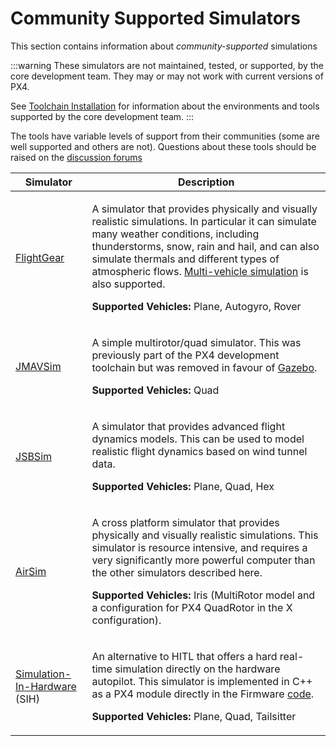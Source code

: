 # Community Supported Simulators

This section contains information about _community-supported_ simulations

:::warning
These simulators are not maintained, tested, or supported, by the core development team.
They may or may not work with current versions of PX4.

See [Toolchain Installation](../dev_setup/dev_env.md) for information about the environments and tools supported by the core development team.
:::

The tools have variable levels of support from their communities (some are well supported and others are not).
Questions about these tools should be raised on the [discussion forums](../contribute/support.md#forums-and-chat)

| Simulator                                            | Description                                                                                                                                                                                                                                                                                                                                                                                                        |
| ---------------------------------------------------- | ------------------------------------------------------------------------------------------------------------------------------------------------------------------------------------------------------------------------------------------------------------------------------------------------------------------------------------------------------------------------------------------------------------------ |
| [FlightGear](../sim_flightgear/index.md)            | <p>A simulator that provides physically and visually realistic simulations. In particular it can simulate many weather conditions, including thunderstorms, snow, rain and hail, and can also simulate thermals and different types of atmospheric flows. [Multi-vehicle simulation](../sim_flightgear/multi_vehicle.md) is also supported.</p> <p><strong>Supported Vehicles:</strong> Plane, Autogyro, Rover</p> |
| [JMAVSim](../sim_jmavsim/index.md) | <p>A simple multirotor/quad simulator. This was previously part of the PX4 development toolchain but was removed in favour of [Gazebo](../sim_gazebo_gz/index.md).</p> <p><strong>Supported Vehicles:</strong> Quad</p>                                                                                                                                                                                                      |
| [JSBSim](../sim_jsbsim/index.md)                    | <p>A simulator that provides advanced flight dynamics models. This can be used to model realistic flight dynamics based on wind tunnel data.</p> <p><strong>Supported Vehicles:</strong> Plane, Quad, Hex</p>                                                                                                                                                                                                      |
| [AirSim](../sim_airsim/index.md)                    | <p>A cross platform simulator that provides physically and visually realistic simulations. This simulator is resource intensive, and requires a very significantly more powerful computer than the other simulators described here.</p><p><strong>Supported Vehicles:</strong> Iris (MultiRotor model and a configuration for PX4 QuadRotor in the X configuration).</p>                                           |
| [Simulation-In-Hardware](../sim_sih/index.md) (SIH) | <p>An alternative to HITL that offers a hard real-time simulation directly on the hardware autopilot. This simulator is implemented in C++ as a PX4 module directly in the Firmware [code](https://github.com/PX4/PX4-Autopilot/tree/release/1.15/src/modules/simulation/simulator_sih). </p><p><strong>Supported Vehicles:</strong> Plane, Quad, Tailsitter</p>                                                           |
